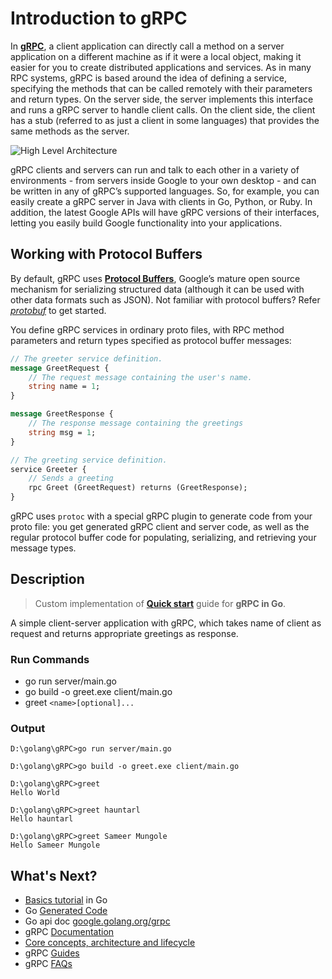 # Introduction to gRPC

In **[gRPC](https://www.grpc.io/)**, a client application can directly call a method on a server application on a different machine as if it were a local object, making it easier for you to create distributed applications and services. As in many RPC systems, gRPC is based around the idea of defining a service, specifying the methods that can be called remotely with their parameters and return types. On the server side, the server implements this interface and runs a gRPC server to handle client calls. On the client side, the client has a stub (referred to as just a client in some languages) that provides the same methods as the server.

![High Level Architecture](https://www.grpc.io/img/landing-2.svg)

gRPC clients and servers can run and talk to each other in a variety of environments - from servers inside Google to your own desktop - and can be written in any of gRPC’s supported languages. So, for example, you can easily create a gRPC server in Java with clients in Go, Python, or Ruby. In addition, the latest Google APIs will have gRPC versions of their interfaces, letting you easily build Google functionality into your applications.

## Working with Protocol Buffers

By default, gRPC uses **[Protocol Buffers](https://developers.google.com/protocol-buffers/docs/overview)**, Google’s mature open source mechanism for serializing structured data (although it can be used with other data formats such as JSON). Not familiar with protocol buffers? Refer *[protobuf](https://github.com/hauntarl/golang/tree/master/protobuf)* to get started.

You define gRPC services in ordinary proto files, with RPC method parameters and return types specified as protocol buffer messages:

``` proto
// The greeter service definition.
message GreetRequest {
    // The request message containing the user's name.
    string name = 1;
}

message GreetResponse {
    // The response message containing the greetings
    string msg = 1;
}

// The greeting service definition.
service Greeter {
    // Sends a greeting
    rpc Greet (GreetRequest) returns (GreetResponse);
}
```

gRPC uses `protoc` with a special gRPC plugin to generate code from your proto file: you get generated gRPC client and server code, as well as the regular protocol buffer code for populating, serializing, and retrieving your message types.

## Description

>Custom implementation of **[Quick start](https://www.grpc.io/docs/languages/go/quickstart/)** guide for **gRPC in Go**.

A simple client-server application with gRPC, which takes name of client as request and returns appropriate greetings as response.

<!--
### Project Structure

- *greeter* - contains `.proto` and generated files
- *client* - contains implementation of client
- *server* - contains implementation of server
-->

### Run Commands

- go run server/main.go
- go build -o greet.exe client/main.go
- greet `<name>[optional]...`

### Output

``` terminal
D:\golang\gRPC>go run server/main.go

D:\golang\gRPC>go build -o greet.exe client/main.go

D:\golang\gRPC>greet
Hello World

D:\golang\gRPC>greet hauntarl
Hello hauntarl

D:\golang\gRPC>greet Sameer Mungole
Hello Sameer Mungole
```

## What's Next?

- [Basics tutorial](https://grpc.io/docs/languages/go/basics/) in Go
- Go [Generated Code](https://www.grpc.io/docs/languages/go/generated-code/)
- Go api doc [google.golang.org/grpc](https://pkg.go.dev/google.golang.org/grpc)
- gRPC [Documentation](https://www.grpc.io/docs/)
- [Core concepts, architecture and lifecycle](https://www.grpc.io/docs/what-is-grpc/core-concepts/)
- gRPC [Guides](https://grpc.io/docs/guides/)
- gRPC [FAQs](https://www.grpc.io/docs/what-is-grpc/faq/)
